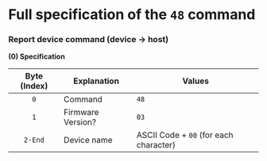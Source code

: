 # Full specification of the `48` command
### Report device command (device -> host)

**(0) Specification**

Byte (Index) | Explanation | Values
:---: | --- | ---
`0` | Command | `48`
`1` | Firmware Version? | `03`
`2-End` | Device name | ASCII Code + `00` (for each character)
